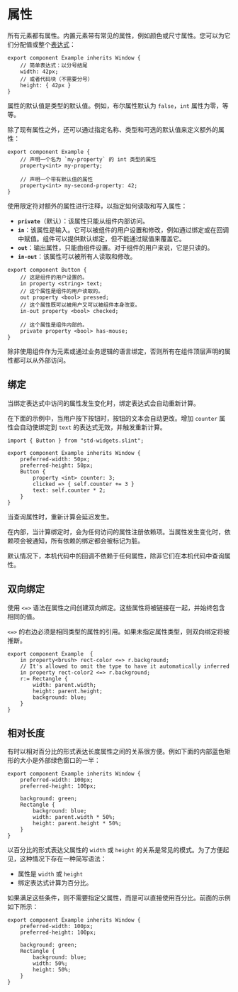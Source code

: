 <!-- Copyright © SixtyFPS GmbH <info@slint.dev> ; SPDX-License-Identifier: MIT -->
# 属性

所有元素都有属性。内置元素带有常见的属性，例如颜色或尺寸属性。您可以为它们分配值或整个[表达式](expressions.md)：

```slint,no-preview
export component Example inherits Window {
    // 简单表达式：以分号结尾
    width: 42px;
    // 或者代码块（不需要分号）
    height: { 42px }
}
```

属性的默认值是类型的默认值。例如，布尔属性默认为 `false`，`int` 属性为零，等等。

除了现有属性之外，还可以通过指定名称、类型和可选的默认值来定义额外的属性：

```slint,no-preview
export component Example {
    // 声明一个名为 `my-property` 的 int 类型的属性
    property<int> my-property;

    // 声明一个带有默认值的属性
    property<int> my-second-property: 42;
}
```

使用限定符对额外的属性进行注释，以指定如何读取和写入属性：

-   **`private`**（默认）：该属性只能从组件内部访问。
-   **`in`**：该属性是输入。它可以被组件的用户设置和修改，例如通过绑定或在回调中赋值。组件可以提供默认绑定，但不能通过赋值来覆盖它。
-   **`out`**：输出属性，只能由组件设置。对于组件的用户来说，它是只读的。
-   **`in-out`**：该属性可以被所有人读取和修改。

```slint,no-preview
export component Button {
    // 这是组件的用户设置的。
    in property <string> text;
    // 这个属性是组件的用户读取的。
    out property <bool> pressed;
    // 这个属性既可以被用户又可以被组件本身改变。
    in-out property <bool> checked;

    // 这个属性是组件内部的。
    private property <bool> has-mouse;
}
```

除非使用组件作为元素或通过业务逻辑的语言绑定，否则所有在组件顶层声明的属性都可以从外部访问。

## 绑定

当绑定表达式中访问的属性发生变化时，绑定表达式会自动重新计算。

在下面的示例中，当用户按下按钮时，按钮的文本会自动更改。增加 `counter` 属性会自动使绑定到 `text` 的表达式无效，并触发重新计算。

```slint
import { Button } from "std-widgets.slint";

export component Example inherits Window {
    preferred-width: 50px;
    preferred-height: 50px;
    Button {
        property <int> counter: 3;
        clicked => { self.counter += 3 }
        text: self.counter * 2;
    }
}
```

当查询属性时，重新计算会延迟发生。

在内部，当计算绑定时，会为任何访问的属性注册依赖项。当属性发生变化时，依赖项会被通知，所有依赖的绑定都会被标记为脏。

默认情况下，本机代码中的回调不依赖于任何属性，除非它们在本机代码中查询属性。

## 双向绑定

使用 `<=>` 语法在属性之间创建双向绑定。这些属性将被链接在一起，并始终包含相同的值。

`<=>` 的右边必须是相同类型的属性的引用。如果未指定属性类型，则双向绑定将被推断。

```slint,no-preview
export component Example  {
    in property<brush> rect-color <=> r.background;
    // It's allowed to omit the type to have it automatically inferred
    in property rect-color2 <=> r.background;
    r:= Rectangle {
        width: parent.width;
        height: parent.height;
        background: blue;
    }
}
```

## 相对长度

有时以相对百分比的形式表达长度属性之间的关系很方便。例如下面的内部蓝色矩形的大小是外部绿色窗口的一半：

```slint
export component Example inherits Window {
    preferred-width: 100px;
    preferred-height: 100px;

    background: green;
    Rectangle {
        background: blue;
        width: parent.width * 50%;
        height: parent.height * 50%;
    }
}
```

以百分比的形式表达父属性的 `width` 或 `height` 的关系是常见的模式。为了方便起见，这种情况下存在一种简写语法：

-   属性是 `width` 或 `height`
-   绑定表达式计算为百分比。

如果满足这些条件，则不需要指定父属性，而是可以直接使用百分比。前面的示例如下所示：

```slint
export component Example inherits Window {
    preferred-width: 100px;
    preferred-height: 100px;

    background: green;
    Rectangle {
        background: blue;
        width: 50%;
        height: 50%;
    }
}
```